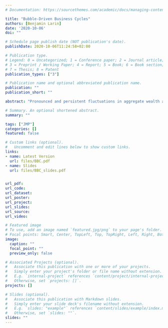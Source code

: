 ```yaml
---
# Documentation: https://sourcethemes.com/academic/docs/managing-content/

title: "Bubble-Driven Business Cycles"
authors: [Benjamin Larin]
date: '2020-10-06'
doi: ""

# Schedule page publish date (NOT publication's date).
publishDate: 2020-10-06T11:24:58+02:00

# Publication type.
# Legend: 0 = Uncategorized; 1 = Conference paper; 2 = Journal article;
# 3 = Preprint / Working Paper; 4 = Report; 5 = Book; 6 = Book section;
# 7 = Thesis; 8 = Patent
publication_types: ["3"]

# Publication name and optional abbreviated publication name.
publication: ""
publication_short: ""

abstract: "Pronounced and persistent fluctuations in aggregate wealth and real activity - boom-bust episodes - have become more prevalent in recent history. In this paper I provide a quantitative explanation for such boom-bust episodes that is based on rational bubbles. To this end, I set up an overlapping generations model with many generations, financial frictions, aggregate uncertainty and rational bubbles. The calibrated model generates empirically plausible bubble-driven business cycles. I decompose the macroeconomic effect of rational bubbles into several different channels and use the calibrated model to asses their relative strength. The decomposition shows that one particular channel that operates through the creation of bubbles is necessary for plausible bubbles to exist. I then apply the model to replicate the observed series of real output and aggregate wealth during the two recent US boom-bust episodes between 1990 and 2010. By decomposing the model-implied series for aggregate wealth I show that almost all of the fluctuations in aggregate wealth can be explained as a result of stochastic rational bubbles."

# Summary. An optional shortened abstract.
summary: ""

tags: ["JMP"]
categories: []
featured: false

# Custom links (optional).
#   Uncomment and edit lines below to show custom links.
links:
- name: Latest Version
  url: files/BBC.pdf
- name: Slides
  url: files/BBC_slides.pdf


url_pdf:
url_code:
url_dataset:
url_poster:
url_project:
url_slides:
url_source:
url_video:

# Featured image
# To use, add an image named `featured.jpg/png` to your page's folder.
# Focal points: Smart, Center, TopLeft, Top, TopRight, Left, Right, BottomLeft, Bottom, BottomRight.
image:
  caption: ""
  focal_point: ""
  preview_only: false

# Associated Projects (optional).
#   Associate this publication with one or more of your projects.
#   Simply enter your project's folder or file name without extension.
#   E.g. `internal-project` references `content/project/internal-project/index.md`.
#   Otherwise, set `projects: []`.
projects: []

# Slides (optional).
#   Associate this publication with Markdown slides.
#   Simply enter your slide deck's filename without extension.
#   E.g. `slides: "example"` references `content/slides/example/index.md`.
#   Otherwise, set `slides: ""`.
slides: ""
---
```

